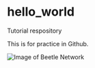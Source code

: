 # hello_world
Tutorial respository

This is for practice in Github.

![Image of Beetle Network](https://scx1.b-cdn.net/csz/news/800/2019/canwereallyk.jpg)
